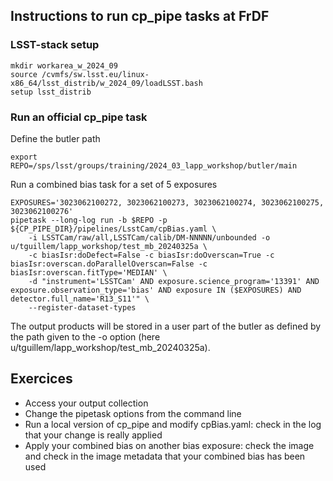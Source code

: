 ## Instructions to run cp_pipe tasks at FrDF

### LSST-stack setup
```
mkdir workarea_w_2024_09
source /cvmfs/sw.lsst.eu/linux-x86_64/lsst_distrib/w_2024_09/loadLSST.bash
setup lsst_distrib
```

### Run an official cp_pipe task
Define the butler path
```
export REPO=/sps/lsst/groups/training/2024_03_lapp_workshop/butler/main
```
Run a combined bias task for a set of 5 exposures
```
EXPOSURES='3023062100272, 3023062100273, 3023062100274, 3023062100275, 3023062100276'
pipetask --long-log run -b $REPO -p ${CP_PIPE_DIR}/pipelines/LsstCam/cpBias.yaml \
    -i LSSTCam/raw/all,LSSTCam/calib/DM-NNNNN/unbounded -o u/tguillem/lapp_workshop/test_mb_20240325a \
    -c biasIsr:doDefect=False -c biasIsr:doOverscan=True -c biasIsr:overscan.doParallelOverscan=False -c biasIsr:overscan.fitType='MEDIAN' \
    -d "instrument='LSSTCam' AND exposure.science_program='13391' AND exposure.observation_type='bias' AND exposure IN ($EXPOSURES) AND detector.full_name='R13_S11'" \
    --register-dataset-types
```
The output products will be stored in a user part of the butler as defined by the path given to the \-o option (here u/tguillem/lapp_workshop/test_mb_20240325a).

## Exercices
- Access your output collection<br />
- Change the pipetask options from the command line<br />
- Run a local version of cp_pipe and modify cpBias.yaml: check in the log that your change is really applied<br />
- Apply your combined bias on another bias exposure: check the image and check in the image metadata that your combined bias has been used
